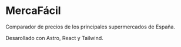 # MercaFácil
Comparador de precios de los principales supermercados de España.

Desarollado con Astro, React y Tailwind.
